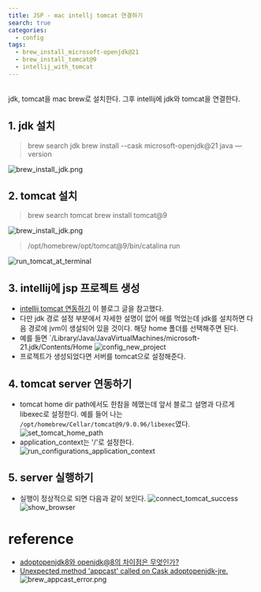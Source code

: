 ```yaml
---
title: JSP - mac intellj tomcat 연결하기
search: true
categories: 
  - config
tags:
  - brew_install_microsoft-openjdk@21
  - brew_install_tomcat@9
  - intellij_with_tomcat
---
```

<br />
jdk, tomcat을 mac brew로 설치한다. 그후 intellij에 jdk와 tomcat을 연결한다.

## 1. jdk 설치
> brew search jdk 
> brew install --cask microsoft-openjdk@21
> java —version

![brew_install_jdk.png]({{site.url}}/assets/images/jsp/brew_install_jdk.png)

## 2. tomcat 설치
> brew search tomcat
> brew install tomcat@9

![brew_install_jdk.png]({{site.url}}/assets/images/jsp/brew_install_tomcat.png)

> /opt/homebrew/opt/tomcat@9/bin/catalina run

![run_tomcat_at_terminal]({{site.url}}/assets/images/jsp/run_tomcat_at_terminal.png)

## 3. intellij에 jsp 프로젝트 생성
- [intellij tomcat 연동하기](https://velog.io/@ccorgi1997/JSP-M1-%EB%A7%A5-%EC%9D%B4%ED%81%B4%EB%A6%BD%EC%8A%A4-%EC%9D%B8%ED%85%94%EB%A6%AC%EC%A0%9C%EC%9D%B4-Tomcat-%EC%97%B0%EB%8F%99-%EA%B7%B8%EB%A6%AC%EA%B3%A0-%EC%84%9C%EB%B2%84-%EB%91%90%EA%B0%9C-%EB%8F%99%EC%8B%9C%EC%97%90-%EC%98%AC%EB%A6%AC%EA%B8%B0) 이 블로그 글을 참고했다.
- 다만 jdk 경로 설정 부분에서 자세한 설명이 없어 애를 먹었는데 jdk를 설치하면 다음 경로에 jvm이 생설되어 있을 것이다. 해당 home 폴더를 선택해주면 된다. 
- 예를 들면 `/Library/Java/JavaVirtualMachines/microsoft-21.jdk/Contents/Home
![config_new_project]({{site.url}}/assets/images/jsp/config_new_project.png)
- 프로젝트가 생성되었다면 서버를 tomcat으로 설정해준다.


## 4. tomcat server 연동하기
- tomcat home dir path에서도 한참을 헤맸는데 앞서 블로그 설명과 다르게 libexec로 설정한다. 예를 들어 나는 `/opt/homebrew/Cellar/tomcat@9/9.0.96/libexec`였다.
![set_tomcat_home_path]({{site.url}}/assets/images/jsp/set_tomcat_home_path.png)
- application_context는 '/'로 설정한다.
![run_configurations_application_context]({{site.url}}/assets/images/jsp/run_configurations_application_context.png)

## 5. server 실행하기
- 실행이 정상적으로 되면 다음과 같이 보인다.
![connect_tomcat_success]({{site.url}}/assets/images/jsp/connect_tomcat_success.png)
![show_browser]({{site.url}}/assets/images/jsp/show_browser.png)

# reference
- [adoptopenjdk8와 openjdk@8의 차이점은 무엇인가?](https://adjh54.tistory.com/216)
- [Unexpected method 'appcast' called on Cask adoptopenjdk-jre.](https://built.tistory.com/m/74)
![brew_appcast_error.png]({{site.url}}/assets/images/jsp/brew_appcast_error.png)
